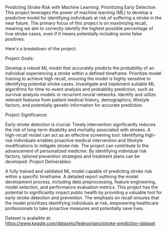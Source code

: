 Predicting Stroke Risk with Machine Learning: Prioritizing Early Detection
This project leverages the power of machine learning (ML) to develop a predictive model for identifying individuals at risk of suffering a stroke in the near future. The primary focus of this project is on maximizing recall, meaning we aim to correctly identify the highest possible percentage of true stroke cases, even if it means potentially including some false positives.

Here's a breakdown of the project:

Project Goals:

Develop a robust ML model that accurately predicts the probability of an individual experiencing a stroke within 
a defined timeframe.
Prioritize model training to achieve high recall, ensuring the model is highly sensitive to identifying potential stroke cases.
Investigate and implement suitable ML algorithms for time-to-event analysis and probability prediction, such as survival analysis models or recurrent neural networks.
Identify and utilize relevant features from patient medical history, demographics, lifestyle factors, and potentially genetic information for accurate prediction.

Project Significance:

Early stroke detection is crucial: Timely intervention significantly reduces the risk of long-term disability and mortality associated with strokes.
A high-recall model can act as an effective screening tool: Identifying high-risk individuals enables proactive medical intervention and lifestyle modifications to mitigate stroke risk.
The project can contribute to the advancement of personalized medicine: By identifying individual risk factors, tailored prevention strategies and treatment plans can be developed.
Project Deliverables:

A fully trained and validated ML model capable of predicting stroke risk within a specific timeframe.
A detailed report outlining the model development process, including data preprocessing, feature engineering, model selection, and performance evaluation metrics.
This project has the potential to significantly impact public health by providing a valuable tool for early stroke detection and prevention. The emphasis on recall ensures that the model prioritizes identifying individuals at risk, empowering healthcare professionals to take proactive measures and potentially save lives.

Dataset is avalaible at: https://www.kaggle.com/datasets/fedesoriano/stroke-prediction-dataset
